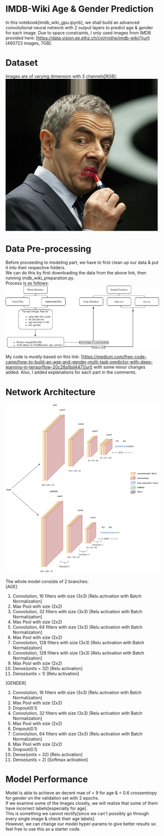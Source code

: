 # IMDB-Wiki Age & Gender Prediction
In this notebook[imdb_wiki_gpu.ipynb], we shall build an advanced convolutional neural network with 2 output layers to predict age & gender for each image. Due to space constraints, I only used images from IMDB provided here: [https://data.vision.ee.ethz.ch/cvl/rrothe/imdb-wiki/](url) [460723 images, 7GB].

# Dataset
Images are of varying dimension with 3 channels[RGB]: \
![alt text](https://github.com/kwquan/IMDB-Wiki/blob/main/imdb_sample.jpg)

# Data Pre-processing
Before proceeding to modeling part, we have to first clean up our data & put it into their respective folders. \
We can do this by first downloading the data from the above link, then running imdb_wiki_preparation.py. \
Process is as follows: \
![alt text](https://github.com/kwquan/IMDB-Wiki/blob/main/process.png)

My code is mostly based on this link: [https://medium.com/free-code-camp/how-to-build-an-age-and-gender-multi-task-predictor-with-deep-learning-in-tensorflow-20c28a1bd447](url)
with some minor changes added. Also, I added explanations for each part in the comments.

# Network Architecture
![alt text](https://github.com/kwquan/IMDB-Wiki/blob/main/imdb_wiki_nn.png)

The whole model consists of 2 branches: \
[AGE]
1) Convolution, 16 filters with size (3x3) [Relu activation with Batch Normalization] 
2) Max Pool with size (2x2) 
3) Convolution, 32 filters with size (3x3) [Relu activation with Batch Normalization] 
4) Max Pool with size (2x2) 
5) Convolution, 64 filters with size (3x3) [Relu activation with Batch Normalization] 
6) Max Pool with size (2x2) 
7) Convolution, 128 filters with size (3x3) [Relu activation with Batch Normalization] 
8) Convolution, 128 filters with size (3x3) [Relu activation with Batch Normalization] 
9) Max Pool with size (2x2) 
10) Dense(units = 32) [Relu activation] 
11) Dense(units = 1) [Relu activation] 

[GENDER]
1) Convolution, 16 filters with size (3x3) [Relu activation with Batch Normalization] 
2) Max Pool with size (2x2) 
3) Dropout(0.1)
4) Convolution, 32 filters with size (3x3) [Relu activation with Batch Normalization] 
5) Max Pool with size (2x2) 
6) Dropout(0.1)
7) Convolution, 64 filters with size (3x3) [Relu activation with Batch Normalization] 
8) Max Pool with size (2x2) 
9) Dropout(0.1)
7) Dense(units = 32) [Relu activation] 
8) Dense(units = 2) [Softmax activation]

# Model Performance
Model is able to achieve an decent mae of < 9 for age & < 0.6 crossentropy for gender on the validation set with 2 epochs. \
If we examine some of the images closely, we will realize that some of them have incorrect labels[especially for age]. \
This is something we cannot rectify[since we can't possibly go through every single image & check their age labels]. \
However, we can change our model hyper-params to give better results so feel free to use this as a starter code.
